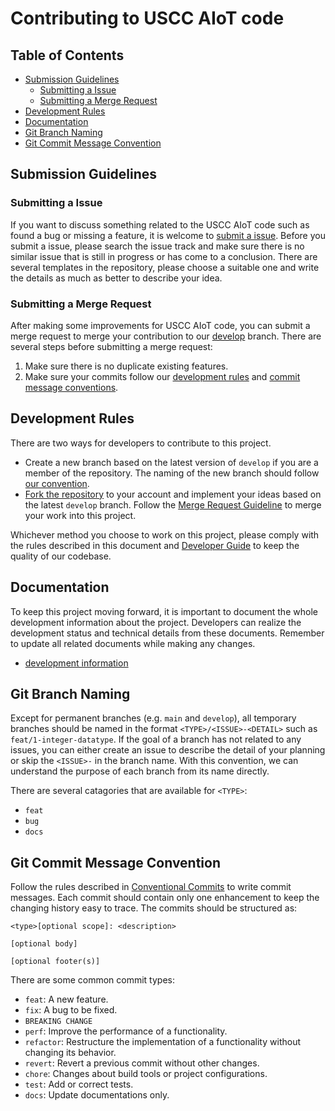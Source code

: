 # Contributing to USCC AIoT code

## Table of Contents <!-- omit in toc -->
- [Submission Guidelines](#submission-guidelines)
    - [Submitting a Issue](#submitting-a-issue)
    - [Submitting a Merge Request](#submitting-a-merge-request)
- [Development Rules](#development-rules)
- [Documentation](#documentation)
- [Git Branch Naming](#git-branch-naming)
- [Git Commit Message Convention](#git-commit-message-convention)

## Submission Guidelines
### Submitting a Issue
If you want to discuss something related to the USCC AIoT code such as found a bug or missing a feature, it is welcome to [submit a issue](https://github.com/Botang-l/AIoT_code/issues/new). Before you submit a issue, please search the issue track and make sure there is no similar issue that is still in progress or has come to a conclusion. There are several templates in the repository, please choose a suitable one and write the details as much as better to describe your idea.

### Submitting a Merge Request
After making some improvements for USCC AIoT code, you can submit a merge request to merge your contribution to our [develop](https://github.com/Botang-l/AIoT_code/tree/develop) branch. There are several steps before submitting a merge request:

1. Make sure there is no duplicate existing features.
2. Make sure your commits follow our [development rules](#development-rules) and [commit message conventions](#git-commit-message-convention).


## Development Rules
There are two ways for developers to contribute to this project.
- Create a new branch based on the latest version of `develop` if you are a member of the repository. The naming of the new branch should follow [our convention](#git-branch-naming).
- [Fork the repository](https://playlab.computing.ncku.edu.tw:4001/ITH/website/forks/new) to your account and implement your ideas based on the latest `develop` branch. Follow the [Merge Request Guideline](#submitting-a-merge-request) to merge your work into this project.

Whichever method you choose to work on this project, please comply with the rules described in this document and [Developer Guide](docs/DEVELOPER.md) to keep the quality of our codebase.

## Documentation
To keep this project moving forward, it is important to document the whole development information about the project. Developers can realize the development status and technical details from these documents. Remember to update all related documents while making any changes.

- [development information](https://hackmd.io/@linhoward0522/2023AIoT/https%3A%2F%2Fhackmd.io%2FMNjf3sk6QhyMo1THJLeB2Q%3Fview)

## Git Branch Naming
Except for permanent branches (e.g. `main` and `develop`), all temporary branches should be named in the format `<TYPE>/<ISSUE>-<DETAIL>` such as `feat/1-integer-datatype`. If the goal of a branch has not related to any issues, you can either create an issue to describe the detail of your planning or skip the `<ISSUE>-` in the branch name. With this convention, we can understand the purpose of each branch from its name directly.

There are several catagories that are available for `<TYPE>`:
- `feat`
- `bug`
- `docs`

## Git Commit Message Convention
Follow the rules described in [Conventional Commits](https://www.conventionalcommits.org/en/v1.0.0/) to write commit messages. Each commit should contain only one enhancement to keep the changing history easy to trace. The commits should be structured as:
```
<type>[optional scope]: <description>

[optional body]

[optional footer(s)]
```

There are some common commit types:
- `feat`: A new feature.
- `fix`: A bug to be fixed.
- `BREAKING CHANGE`
- `perf`: Improve the performance of a functionality.
- `refactor`: Restructure the implementation of a functionality without changing its behavior.
- `revert`: Revert a previous commit without other changes.
- `chore`: Changes about build tools or project configurations.
- `test`: Add or correct tests.
- `docs`: Update documentations only.